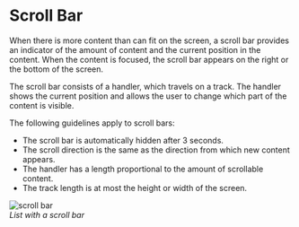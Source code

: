 # Scroll Bar

When there is more content than can fit on the screen, a scroll bar provides an indicator of the amount of content and the current position in the content. When the content is focused, the scroll bar appears on the right or the bottom of the screen.

The scroll bar consists of a handler, which travels on a track. The handler shows the current position and allows the user to change which part of the content is visible.

The following guidelines apply to scroll bars:

-   The scroll bar is automatically hidden after 3 seconds.
-   The scroll direction is the same as the direction from which new content appears.
-   The handler has a length proportional to the amount of scrollable content.
-   The track length is at most the height or width of the screen.



![scroll bar](media/uc_01_3_ui_scroll_bar-850x478.png)<br>
*List with a scroll bar*
